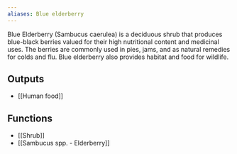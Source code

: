 ```yaml
---
aliases: Blue elderberry
---
```

Blue Elderberry (Sambucus caerulea) is a deciduous shrub that produces blue-black berries valued for their high nutritional content and medicinal uses. The berries are commonly used in pies, jams, and as natural remedies for colds and flu. Blue elderberry also provides habitat and food for wildlife.

## Outputs
- [[Human food]]

## Functions
- [[Shrub]]
- [[Sambucus spp. - Elderberry]]

[^1]: [[Gaia's Garden - A Guide to Home-Scale Permaculture, 2nd Edition]] Appendix
